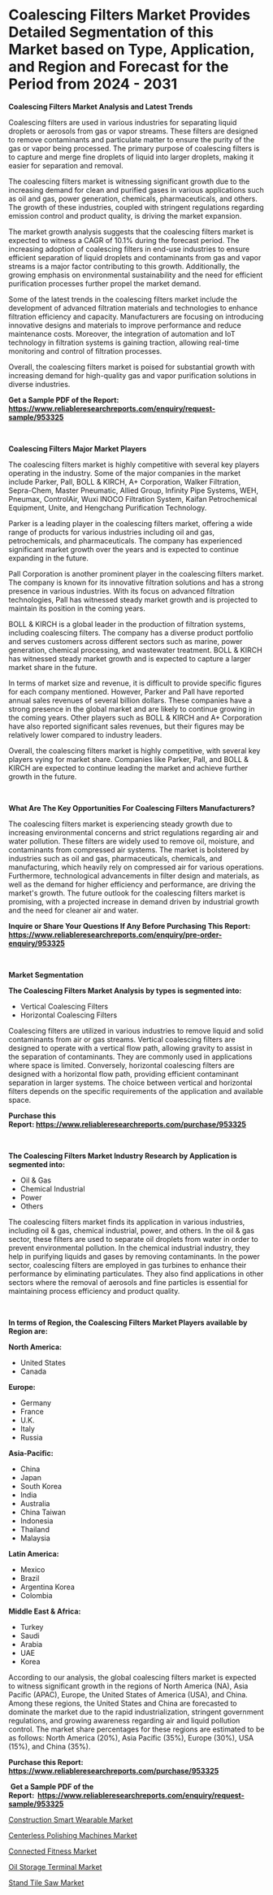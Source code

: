 <p><h1>Coalescing Filters Market Provides Detailed Segmentation of this Market based on Type, Application, and Region and Forecast for the Period from 2024 - 2031</h1></p><p><strong>Coalescing Filters Market Analysis and Latest Trends</strong></p>
<p><p>Coalescing filters are used in various industries for separating liquid droplets or aerosols from gas or vapor streams. These filters are designed to remove contaminants and particulate matter to ensure the purity of the gas or vapor being processed. The primary purpose of coalescing filters is to capture and merge fine droplets of liquid into larger droplets, making it easier for separation and removal.</p><p>The coalescing filters market is witnessing significant growth due to the increasing demand for clean and purified gases in various applications such as oil and gas, power generation, chemicals, pharmaceuticals, and others. The growth of these industries, coupled with stringent regulations regarding emission control and product quality, is driving the market expansion.</p><p>The market growth analysis suggests that the coalescing filters market is expected to witness a CAGR of 10.1% during the forecast period. The increasing adoption of coalescing filters in end-use industries to ensure efficient separation of liquid droplets and contaminants from gas and vapor streams is a major factor contributing to this growth. Additionally, the growing emphasis on environmental sustainability and the need for efficient purification processes further propel the market demand.</p><p>Some of the latest trends in the coalescing filters market include the development of advanced filtration materials and technologies to enhance filtration efficiency and capacity. Manufacturers are focusing on introducing innovative designs and materials to improve performance and reduce maintenance costs. Moreover, the integration of automation and IoT technology in filtration systems is gaining traction, allowing real-time monitoring and control of filtration processes.</p><p>Overall, the coalescing filters market is poised for substantial growth with increasing demand for high-quality gas and vapor purification solutions in diverse industries.</p></p>
<p><strong>Get a Sample PDF of the Report:&nbsp; <a href="https://www.reliableresearchreports.com/enquiry/request-sample/953325">https://www.reliableresearchreports.com/enquiry/request-sample/953325</a></strong></p>
<p>&nbsp;</p>
<p><strong>Coalescing Filters Major Market Players</strong></p>
<p><p>The coalescing filters market is highly competitive with several key players operating in the industry. Some of the major companies in the market include Parker, Pall, BOLL & KIRCH, A+ Corporation, Walker Filtration, Sepra-Chem, Master Pneumatic, Allied Group, Infinity Pipe Systems, WEH, Pneumax, ControlAir, Wuxi INOCO Filtration System, Kaifan Petrochemical Equipment, Unite, and Hengchang Purification Technology. </p><p>Parker is a leading player in the coalescing filters market, offering a wide range of products for various industries including oil and gas, petrochemicals, and pharmaceuticals. The company has experienced significant market growth over the years and is expected to continue expanding in the future. </p><p>Pall Corporation is another prominent player in the coalescing filters market. The company is known for its innovative filtration solutions and has a strong presence in various industries. With its focus on advanced filtration technologies, Pall has witnessed steady market growth and is projected to maintain its position in the coming years. </p><p>BOLL & KIRCH is a global leader in the production of filtration systems, including coalescing filters. The company has a diverse product portfolio and serves customers across different sectors such as marine, power generation, chemical processing, and wastewater treatment. BOLL & KIRCH has witnessed steady market growth and is expected to capture a larger market share in the future. </p><p>In terms of market size and revenue, it is difficult to provide specific figures for each company mentioned. However, Parker and Pall have reported annual sales revenues of several billion dollars. These companies have a strong presence in the global market and are likely to continue growing in the coming years. Other players such as BOLL & KIRCH and A+ Corporation have also reported significant sales revenues, but their figures may be relatively lower compared to industry leaders. </p><p>Overall, the coalescing filters market is highly competitive, with several key players vying for market share. Companies like Parker, Pall, and BOLL & KIRCH are expected to continue leading the market and achieve further growth in the future.</p></p>
<p>&nbsp;</p>
<p><strong>What Are The Key Opportunities For Coalescing Filters Manufacturers?</strong></p>
<p><p>The coalescing filters market is experiencing steady growth due to increasing environmental concerns and strict regulations regarding air and water pollution. These filters are widely used to remove oil, moisture, and contaminants from compressed air systems. The market is bolstered by industries such as oil and gas, pharmaceuticals, chemicals, and manufacturing, which heavily rely on compressed air for various operations. Furthermore, technological advancements in filter design and materials, as well as the demand for higher efficiency and performance, are driving the market's growth. The future outlook for the coalescing filters market is promising, with a projected increase in demand driven by industrial growth and the need for cleaner air and water.</p></p>
<p><strong>Inquire or Share Your Questions If Any Before Purchasing This Report: <a href="https://www.reliableresearchreports.com/enquiry/pre-order-enquiry/953325">https://www.reliableresearchreports.com/enquiry/pre-order-enquiry/953325</a></strong></p>
<p>&nbsp;</p>
<p><strong>Market Segmentation</strong></p>
<p><strong>The Coalescing Filters Market Analysis by types is segmented into:</strong></p>
<p><ul><li>Vertical Coalescing Filters</li><li>Horizontal Coalescing Filters</li></ul></p>
<p><p>Coalescing filters are utilized in various industries to remove liquid and solid contaminants from air or gas streams. Vertical coalescing filters are designed to operate with a vertical flow path, allowing gravity to assist in the separation of contaminants. They are commonly used in applications where space is limited. Conversely, horizontal coalescing filters are designed with a horizontal flow path, providing efficient contaminant separation in larger systems. The choice between vertical and horizontal filters depends on the specific requirements of the application and available space.</p></p>
<p><strong>Purchase this Report:&nbsp;<a href="https://www.reliableresearchreports.com/purchase/953325">https://www.reliableresearchreports.com/purchase/953325</a></strong></p>
<p>&nbsp;</p>
<p><strong>The Coalescing Filters Market Industry Research by Application is segmented into:</strong></p>
<p><ul><li>Oil & Gas</li><li>Chemical Industrial</li><li>Power</li><li>Others</li></ul></p>
<p><p>The coalescing filters market finds its application in various industries, including oil & gas, chemical industrial, power, and others. In the oil & gas sector, these filters are used to separate oil droplets from water in order to prevent environmental pollution. In the chemical industrial industry, they help in purifying liquids and gases by removing contaminants. In the power sector, coalescing filters are employed in gas turbines to enhance their performance by eliminating particulates. They also find applications in other sectors where the removal of aerosols and fine particles is essential for maintaining process efficiency and product quality.</p></p>
<p>&nbsp;</p>
<p><strong>In terms of Region, the Coalescing Filters Market Players available by Region are:</strong></p>
<p>
    <p> <strong> North America: </strong>
        <ul>
            <li>United States</li>
            <li>Canada</li>
        </ul>
        </p> 
    <p> <strong> Europe: </strong>
        <ul>
            <li>Germany</li>
            <li>France</li>
            <li>U.K.</li>
            <li>Italy</li>
            <li>Russia</li>
        </ul>
        </p> 
    <p> <strong> Asia-Pacific: </strong>
        <ul>
            <li>China</li>
            <li>Japan</li>
            <li>South Korea</li>
            <li>India</li>
            <li>Australia</li>
            <li>China Taiwan</li>
            <li>Indonesia</li>
            <li>Thailand</li>
            <li>Malaysia</li>
        </ul>
        </p> 
    <p> <strong> Latin America: </strong>
        <ul>
            <li>Mexico</li>
            <li>Brazil</li>
            <li>Argentina Korea</li>
            <li>Colombia</li>
        </ul>
        </p> 
    <p> <strong> Middle East & Africa: </strong>
        <ul>
            <li>Turkey</li>
            <li>Saudi</li>
            <li>Arabia</li>
            <li>UAE</li>
            <li>Korea</li>
        </ul>
    </p>
    </p>
<p><p>According to our analysis, the global coalescing filters market is expected to witness significant growth in the regions of North America (NA), Asia Pacific (APAC), Europe, the United States of America (USA), and China. Among these regions, the United States and China are forecasted to dominate the market due to the rapid industrialization, stringent government regulations, and growing awareness regarding air and liquid pollution control. The market share percentages for these regions are estimated to be as follows: North America (20%), Asia Pacific (35%), Europe (30%), USA (15%), and China (35%).</p></p>
<p><strong>Purchase this Report: <a href="https://www.reliableresearchreports.com/purchase/953325">https://www.reliableresearchreports.com/purchase/953325</a></strong></p>
<p>&nbsp;<strong>Get a Sample PDF of the Report:&nbsp;&nbsp;<a href="https://www.reliableresearchreports.com/enquiry/request-sample/953325">https://www.reliableresearchreports.com/enquiry/request-sample/953325</a></strong></p>
<p><strong></strong></p>
<p><p><a href="https://github.com/provorikovar/Market-Research-Report-List-2/blob/main/construction-smart-wearable-market.md">Construction Smart Wearable Market</a></p><p><a href="https://github.com/Krish2023na/Market-Research-Report-List-2/blob/main/centerless-polishing-machines-market.md">Centerless Polishing Machines Market</a></p><p><a href="https://github.com/kuntayevaz/Market-Research-Report-List-2/blob/main/connected-fitness-market.md">Connected Fitness Market</a></p><p><a href="https://github.com/kipkeeva/Market-Research-Report-List-2/blob/main/oil-storage-terminal-market.md">Oil Storage Terminal Market</a></p><p><a href="https://github.com/aliciawhite5576/Market-Research-Report-List-2/blob/main/stand-tile-saw-market.md">Stand Tile Saw Market</a></p></p>